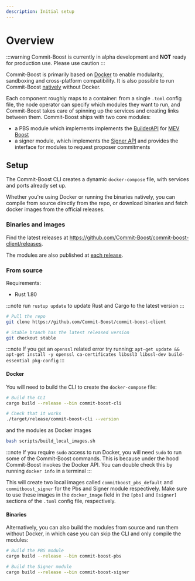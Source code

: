 ```yaml
---
description: Initial setup
---
```


# Overview

:::warning
Commit-Boost is currently in alpha development and **NOT** ready for production use. Please use caution
:::

Commit-Boost is primarily based on [Docker](https://www.docker.com/) to enable modularity, sandboxing and cross-platform compatibility. It is also possible to run Commit-Boost [natively](/get_started/running/binary) without Docker.

Each component roughly maps to a container: from a single `.toml` config file, the node operator can specify which modules they want to run, and Commit-Boost takes care of spinning up the services and creating links between them.
Commit-Boost ships with two core modules:
- a PBS module which implements implements the [BuilderAPI](https://ethereum.github.io/builder-specs/) for [MEV Boost](https://docs.flashbots.net/flashbots-mev-boost/architecture-overview/specifications)
- a signer module, which implements the [Signer API](/api) and provides the interface for modules to request proposer commitments

## Setup

The Commit-Boost CLI creates a dynamic `docker-compose` file, with services and ports already set up.

Whether you're using Docker or running the binaries natively, you can compile from source directly from the repo, or download binaries and fetch docker images from the official releases.

### Binaries and images
Find the latest releases at https://github.com/Commit-Boost/commit-boost-client/releases.

The modules are also published at [each release](https://github.com/orgs/Commit-Boost/packages?repo_name=commit-boost-client).

### From source
Requirements: 
- Rust 1.80

:::note
run `rustup update` to update Rust and Cargo to the latest version
:::

```bash
# Pull the repo
git clone https://github.com/Commit-Boost/commit-boost-client

# Stable branch has the latest released version
git checkout stable
```

:::note
If you get an `openssl` related error try running: `apt-get update && apt-get install -y openssl ca-certificates libssl3 libssl-dev build-essential pkg-config`
:::

#### Docker
You will need to build the CLI to create the `docker-compose` file:

```bash
# Build the CLI
cargo build --release --bin commit-boost-cli

# Check that it works
./target/release/commit-boost-cli --version
```

and the modules as Docker images
```bash
bash scripts/build_local_images.sh
```

:::note
If you require `sudo` access to run Docker, you will need `sudo` to run some of the Commit-Boost commands. This is because under the hood Commit-Boost invokes the Docker API. You can double check this by running `docker info` in a terminal
:::

This will create two local images called `commitboost_pbs_default` and `commitboost_signer` for the Pbs and Signer module respectively. Make sure to use these images in the `docker_image` field in the `[pbs]` and `[signer]` sections of the `.toml` config file, respectively.

#### Binaries

Alternatively, you can also build the modules from source and run them without Docker, in which case you can skip the CLI and only compile the modules:

```bash
# Build the PBS module
cargo build --release --bin commit-boost-pbs

# Build the Signer module
cargo build --release --bin commit-boost-signer
```

